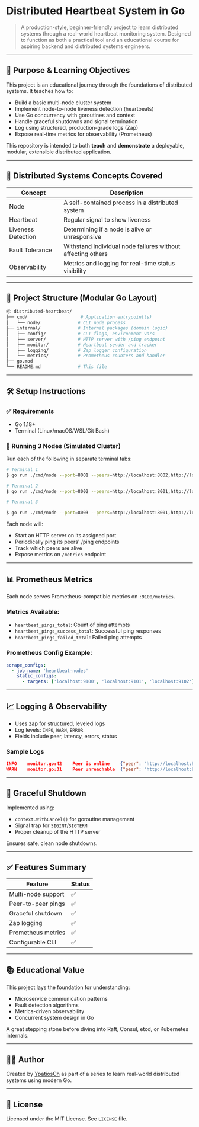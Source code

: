# Distributed Heartbeat System in Go

> A production-style, beginner-friendly project to learn distributed systems through a real-world heartbeat monitoring system. Designed to function as both a practical tool and an educational course for aspiring backend and distributed systems engineers.

---

## 🎯 Purpose & Learning Objectives

This project is an educational journey through the foundations of distributed systems. It teaches how to:

* Build a basic multi-node cluster system
* Implement node-to-node liveness detection (heartbeats)
* Use Go concurrency with goroutines and context
* Handle graceful shutdowns and signal termination
* Log using structured, production-grade logs (Zap)
* Expose real-time metrics for observability (Prometheus)

This repository is intended to both **teach** and **demonstrate** a deployable, modular, extensible distributed application.

---

## 🧠 Distributed Systems Concepts Covered

| Concept            | Description                                                 |
| ------------------ | ----------------------------------------------------------- |
| Node               | A self-contained process in a distributed system            |
| Heartbeat          | Regular signal to show liveness                             |
| Liveness Detection | Determining if a node is alive or unresponsive              |
| Fault Tolerance    | Withstand individual node failures without affecting others |
| Observability      | Metrics and logging for real-time status visibility         |

---

## 📁 Project Structure (Modular Go Layout)

```bash
📦 distributed-heartbeat/
├── cmd/                    # Application entrypoint(s)
│   └── node/              # CLI node process
├── internal/              # Internal packages (domain logic)
│   ├── config/            # CLI flags, environment vars
│   ├── server/            # HTTP server with /ping endpoint
│   ├── monitor/           # Heartbeat sender and tracker
│   ├── logging/           # Zap logger configuration
│   └── metrics/           # Prometheus counters and handler
├── go.mod
└── README.md              # This file
```

---

## 🛠️ Setup Instructions

### ✅ Requirements

* Go 1.18+
* Terminal (Linux/macOS/WSL/Git Bash)

### 🚀 Running 3 Nodes (Simulated Cluster)

Run each of the following in separate terminal tabs:

```bash
# Terminal 1
$ go run ./cmd/node --port=8001 --peers=http://localhost:8002,http://localhost:8003

# Terminal 2
$ go run ./cmd/node --port=8002 --peers=http://localhost:8001,http://localhost:8003

# Terminal 3

$ go run ./cmd/node --port=8003 --peers=http://localhost:8001,http://localhost:8002
```

Each node will:

* Start an HTTP server on its assigned port
* Periodically ping its peers' /ping endpoints
* Track which peers are alive
* Expose metrics on `/metrics` endpoint

---

## 📊 Prometheus Metrics

Each node serves Prometheus-compatible metrics on `:9100/metrics`.

### Metrics Available:

* `heartbeat_pings_total`: Count of ping attempts
* `heartbeat_pings_success_total`: Successful ping responses
* `heartbeat_pings_failed_total`: Failed ping attempts

### Prometheus Config Example:

```yaml
scrape_configs:
  - job_name: 'heartbeat-nodes'
    static_configs:
      - targets: ['localhost:9100', 'localhost:9101', 'localhost:9102']
```

---

## 📈 Logging & Observability

* Uses [zap](https://github.com/uber-go/zap) for structured, leveled logs
* Log levels: `INFO`, `WARN`, `ERROR`
* Fields include peer, latency, errors, status

### Sample Logs

```json
INFO    monitor.go:42    Peer is online    {"peer": "http://localhost:8002", "lastPingSecondsAgo": 1.92}
WARN    monitor.go:31    Peer unreachable  {"peer": "http://localhost:8003", "error": "connection refused"}
```

---

## 🧩 Graceful Shutdown

Implemented using:

* `context.WithCancel()` for goroutine management
* Signal trap for `SIGINT`/`SIGTERM`
* Proper cleanup of the HTTP server

Ensures safe, clean node shutdowns.

---

## ✅ Features Summary

| Feature            | Status |
| ------------------ | ------ |
| Multi-node support | ✅      |
| Peer-to-peer pings | ✅      |
| Graceful shutdown  | ✅      |
| Zap logging        | ✅      |
| Prometheus metrics | ✅      |
| Configurable CLI   | ✅      |

---

## 📚 Educational Value

This project lays the foundation for understanding:

* Microservice communication patterns
* Fault detection algorithms
* Metrics-driven observability
* Concurrent system design in Go

A great stepping stone before diving into Raft, Consul, etcd, or Kubernetes internals.

---

## 👨‍💻 Author

Created by [YpatiosCh](https://github.com/YpatiosCh) as part of a series to learn real-world distributed systems using modern Go.

---

## 🪪 License

Licensed under the MIT License. See `LICENSE` file.
